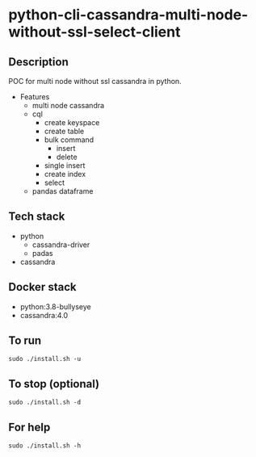 # python-cli-cassandra-multi-node-without-ssl-select-client

## Description
POC for multi node without ssl cassandra in python.

- Features
  - multi node cassandra
  - cql
    - create keyspace
    - create table
    - bulk command
      - insert
      - delete
    - single insert
    - create index
    - select
  - pandas dataframe

## Tech stack
- python
  - cassandra-driver
  - padas
- cassandra

## Docker stack
- python:3.8-bullyseye
- cassandra:4.0

## To run
`sudo ./install.sh -u`

## To stop (optional)
`sudo ./install.sh -d`

## For help
`sudo ./install.sh -h`
